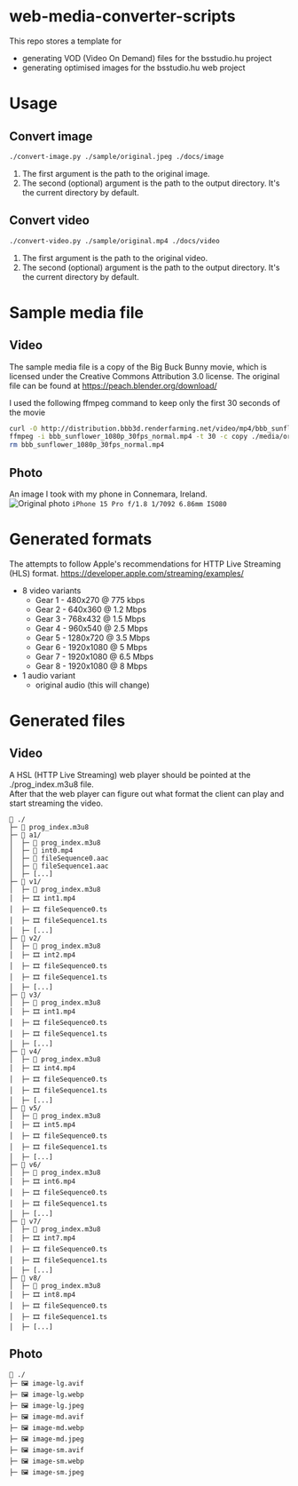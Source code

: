 # web-media-converter-scripts

This repo stores a template for
 * generating VOD (Video On Demand) files for the bsstudio.hu project
 * generating optimised images for the bsstudio.hu web project

# Usage

## Convert image
```bash
./convert-image.py ./sample/original.jpeg ./docs/image
```
1. The first argument is the path to the original image.
2. The second (optional) argument is the path to the output directory.
   It's the current directory by default.

## Convert video
```bash
./convert-video.py ./sample/original.mp4 ./docs/video
```
1. The first argument is the path to the original video.
2. The second (optional) argument is the path to the output directory.
   It's the current directory by default.

# Sample media file

## Video
The sample media file is a copy of the Big Buck Bunny movie,
which is licensed under the Creative Commons Attribution 3.0 license.
The original file can be found at https://peach.blender.org/download/

I used the following ffmpeg command to keep only the first 30 seconds of the movie
```bash
curl -O http://distribution.bbb3d.renderfarming.net/video/mp4/bbb_sunflower_1080p_30fps_normal.mp4
ffmpeg -i bbb_sunflower_1080p_30fps_normal.mp4 -t 30 -c copy ./media/original.mp4
rm bbb_sunflower_1080p_30fps_normal.mp4
```

## Photo
An image I took with my phone in Connemara, Ireland.  
![Original photo](./sample/original.jpeg)
`iPhone 15 Pro f/1.8 1/7092 6.86mm ISO80`

# Generated formats
The attempts to follow Apple's recommendations for HTTP Live Streaming (HLS) format.
https://developer.apple.com/streaming/examples/

 * 8 video variants
   * Gear 1 - 480x270 @ 775 kbps
   * Gear 2 - 640x360 @ 1.2 Mbps
   * Gear 3 - 768x432 @ 1.5 Mbps
   * Gear 4 - 960x540 @ 2.5 Mbps
   * Gear 5 - 1280x720 @ 3.5 Mbps
   * Gear 6 - 1920x1080 @ 5 Mbps
   * Gear 7 - 1920x1080 @ 6.5 Mbps
   * Gear 8 - 1920x1080 @ 8 Mbps
 * 1 audio variant
   * original audio (this will change)

# Generated files
## Video
A HSL (HTTP Live Streaming) web player should be pointed at the ./prog_index.m3u8 file.  
After that the web player can figure out what format the client can play and start streaming the video.
```
📁 ./
├─ 📄️ prog_index.m3u8
├─ 📁️ a1/
│  ├─ 📄️ prog_index.m3u8
│  ├─ 🎵️ int0.mp4
│  ├─ 🎵️ fileSequence0.aac
│  ├─ 🎵️ fileSequence1.aac
│  ├─ [...]
├─ 📁️ v1/
│  ├─ 📄️ prog_index.m3u8
│  ├─ 🎞️ int1.mp4
│  ├─ 🎞️ fileSequence0.ts
│  ├─ 🎞️ fileSequence1.ts
│  ├─ [...]
├─ 📁️ v2/
│  ├─ 📄️ prog_index.m3u8
│  ├─ 🎞️ int2.mp4
│  ├─ 🎞️ fileSequence0.ts
│  ├─ 🎞️ fileSequence1.ts
│  ├─ [...]
├─ 📁️ v3/
│  ├─ 📄️ prog_index.m3u8
│  ├─ 🎞️ int1.mp4
│  ├─ 🎞️ fileSequence0.ts
│  ├─ 🎞️ fileSequence1.ts
│  ├─ [...]
├─ 📁️ v4/
│  ├─ 📄️ prog_index.m3u8
│  ├─ 🎞️ int4.mp4
│  ├─ 🎞️ fileSequence0.ts
│  ├─ 🎞️ fileSequence1.ts
│  ├─ [...]
├─ 📁️ v5/
│  ├─ 📄️ prog_index.m3u8
│  ├─ 🎞️ int5.mp4
│  ├─ 🎞️ fileSequence0.ts
│  ├─ 🎞️ fileSequence1.ts
│  ├─ [...]
├─ 📁️ v6/
│  ├─ 📄️ prog_index.m3u8
│  ├─ 🎞️ int6.mp4
│  ├─ 🎞️ fileSequence0.ts
│  ├─ 🎞️ fileSequence1.ts
│  ├─ [...]
├─ 📁️ v7/
│  ├─ 📄️ prog_index.m3u8
│  ├─ 🎞️ int7.mp4
│  ├─ 🎞️ fileSequence0.ts
│  ├─ 🎞️ fileSequence1.ts
│  ├─ [...]
├─ 📁️ v8/
│  ├─ 📄️ prog_index.m3u8
│  ├─ 🎞️ int8.mp4
│  ├─ 🎞️ fileSequence0.ts
│  ├─ 🎞️ fileSequence1.ts
│  ├─ [...]
```

## Photo
```
📁 ./
├─ 🖼️️ image-lg.avif
├─ 🖼️️ image-lg.webp
├─ 🖼️️ image-lg.jpeg
├─ 🖼️️ image-md.avif
├─ 🖼️️ image-md.webp
├─ 🖼️️ image-md.jpeg
├─ 🖼️️ image-sm.avif
├─ 🖼️️ image-sm.webp
├─ 🖼️️ image-sm.jpeg
```
